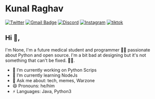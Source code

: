 # Kunal Raghav  
[![Twitter](https://img.shields.io/badge/@ElNone-1DA1F2?style=for-the-badge&logo=twitter&logoColor=white)](https://twitter.com/ElNone_) [![Gmail Badge](https://img.shields.io/badge/hec11gr@gmail.com-D14836?style=for-the-badge&logo=gmail&logoColor=white)](mailto:hec11gr@gmail.com) [![Discord](https://img.shields.io/badge/@ElNone-5865F2?style=for-the-badge&logo=discord&logoColor=white)](https://discord.gg/zSJQHVmnSA) [![Instagram](https://img.shields.io/badge/ElNone.-E4405F?style=for-the-badge&logo=instagram&logoColor=white)](https://instagram.com/elnone._) [![tiktok](https://img.shields.io/badge/ElNone-000000?style=for-the-badge&logo=tiktok&logoColor=white)](https://tiktok.com/@elnone_)

## Hi 👋, 
I'm None, I'm a future medical student and programmer 👨‍💻 passionate about Python and open source. I'm a bit bad at designing but it's not something that can't be fixed.
🏄‍♂️. 

-   🔭 I’m currently working on Python Scrips
-   🌱 I’m currently learning NodeJs
-   💬 Ask me about: tech, memes, Warzone
-   😄 Pronouns: he/him
-   ⚡ Languages: Java, Python3


<!--
https://github.com/alexandresanlim/Badges4-README.md-Profile#-social-
https://github.com/kautukkundan/Awesome-Profile-README-templates
-->